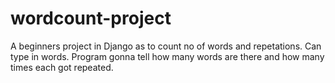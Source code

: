 # wordcount-project
A beginners project in Django as to count no of words and repetations.
Can type in words. Program gonna tell how many words are there and how many times each got repeated.
